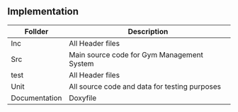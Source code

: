 ## Implementation
| Follder | Description|
----------|-----------
| Inc | All Header files |
| Src | Main source code for Gym Management System |
| test | All Header files |
| Unit| All source code and data for testing purposes |
|Documentation| Doxyfile|

